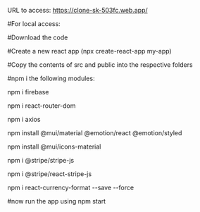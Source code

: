 URL to access:
  https://clone-sk-503fc.web.app/

#For local access: 

#Download the code

#Create a new react app (npx create-react-app my-app)

#Copy the contents of src and public into the respective folders

#npm i the following modules:

npm i firebase

npm i react-router-dom

npm i axios

npm install @mui/material @emotion/react @emotion/styled

npm install @mui/icons-material

npm i @stripe/stripe-js

npm i @stripe/react-stripe-js

npm i react-currency-format --save --force

#now run the app using npm start
